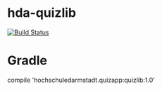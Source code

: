 # hda-quizlib
[![Build Status](https://travis-ci.org/aschattney/hda-quizlib.svg?branch=master)](https://travis-ci.org/aschattney/hda-quizlib)

# Gradle

compile 'hochschuledarmstadt.quizapp:quizlib:1.0'
